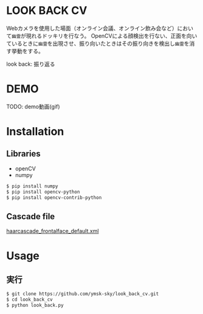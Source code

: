 # LOOK BACK CV
Webカメラを使用した場面（オンライン会議、オンライン飲み会など）において`幽霊`が現れるドッキリを行なう。
OpenCVによる顔検出を行ない、正面を向いているときに`幽霊`を出現させ、振り向いたときはその振り向きを検出し`幽霊`を消す挙動をする。

look back: 振り返る

# DEMO

TODO: demo動画(gif)

# Installation

## Libraries
- openCV
- numpy

```bash
$ pip install numpy
$ pip install opencv-python
$ pip install opencv-contrib-python
```

## Cascade file
[haarcascade_frontalface_default.xml](https://github.com/opencv/opencv/blob/master/data/haarcascades/haarcascade_frontalface_default.xml)

# Usage

## 実行

```bash
$ git clone https://github.com/ymsk-sky/look_back_cv.git
$ cd look_back_cv
$ python look_back.py
```
